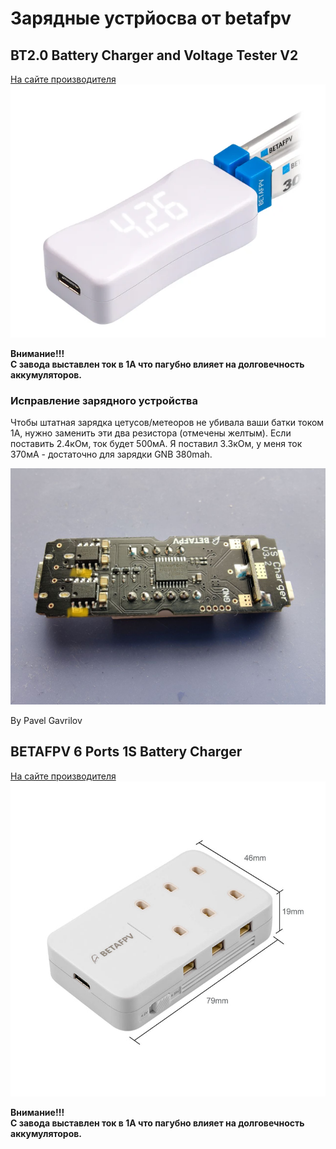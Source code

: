 # Зарядные устрйосва от betafpv

## BT2.0 Battery Charger and Voltage Tester V2
[На сайте производителя](https://betafpv.com/products/bt2-0-battery-charger-and-voltage-tester-v2)  
![](BETAFPV_1S_2p_charger.png)  

**Внимание!!!  
С завода выставлен ток в 1A что пагубно влияет на долговечность аккумуляторов.**

### Исправление зарядного устройства

Чтобы штатная зарядка цетусов/метеоров не убивала ваши батки током 1А, нужно заменить эти два резистора (отмечены желтым). Если поставить 2.4кОм, ток будет 500мА. Я поставил 3.3кОм, у меня ток 370мА - достаточно для зарядки GNB 380mah.

![](beta_charger_repair.jpg)

By Pavel Gavrilov

## BETAFPV 6 Ports 1S Battery Charger
[На сайте производителя](https://betafpv.com/products/bt2-0-ph2-0-1s-lipo-charger-adapter)  
![](BETAFPV_1S_6p_charger.jpg)

**Внимание!!!  
С завода выставлен ток в 1A что пагубно влияет на долговечность аккумуляторов.**

